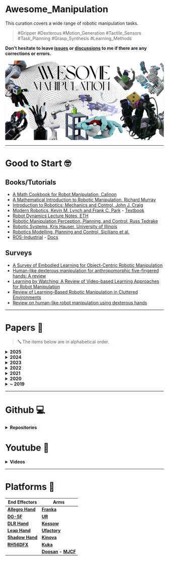 # Awesome_Manipulation

This curation covers a wide range of robotic manipulation tasks. 
> #Gripper #Dexterous #Motion_Generation #Tactile_Sensors #Task_Planning #Grasp_Synthesis #Learning_Methods

**Don't hesitate to leave [issues](https://github.com/curieuxjy/Awesome_Manipulation/issues) or [discussions](https://github.com/curieuxjy/Awesome_Manipulation/discussions) to me if there are any corrections or errors.**

![](./asset/main.png)

---

# Good to Start 🤓

## Books/Tutorials
- [A Math Cookbook for Robot Manipulation, Calinon](https://calinon.ch/paper1004.htm)
- [A Mathematical Introduction to Robotic Manipulation, Richard Murray](https://dl.acm.org/doi/10.5555/561828)
- [Introduction to Robotics: Mechanics and Control, John J. Craig](https://elibrary.pearson.de/book/99.150005/9781292164953)
- [Modern Robotics, Kevin M. Lynch and Frank C. Park](https://modernrobotics.northwestern.edu/nu-gm-book-resource) - [Textbook](https://hades.mech.northwestern.edu/images/7/7f/MR.pdf)
- [Robot Dynamics Lecture Notes, ETH](https://ethz.ch/content/dam/ethz/special-interest/mavt/robotics-n-intelligent-systems/rsl-dam/documents/RobotDynamics2017/RD_HS2017script.pdf)
- [Robotic Manipulation Perception, Planning, and Control, Russ Tedrake](https://manipulation.csail.mit.edu)
- [Robotic Systems, Kris Hauser, University of Illinois](https://motion.cs.illinois.edu/RoboticSystems)
- [Robotics Modelling, Planning and Control, Siciliano et al.](https://link.springer.com/book/10.1007/978-1-84628-642-1)
- [ROS-Industrial](https://rosindustrial.org) - [Docs](https://industrial-training-master.readthedocs.io)
  
## Surveys
- [A Survey of Embodied Learning for Object-Centric Robotic Manipulation](https://arxiv.org/abs/2408.11537)
- [Human-like dexterous manipulation for anthropomorphic five-fingered hands: A review](https://doi.org/10.1016/j.birob.2025.100212)
- [Learning by Watching: A Review of Video-based Learning Approaches for Robot Manipulation](https://arxiv.org/abs/2402.07127)
- [Review of Learning-Based Robotic Manipulation in Cluttered Environments](https://www.mdpi.com/1424-8220/22/20/7938)
- [Review on human-like robot manipulation using dexterous hands](https://ietresearch.onlinelibrary.wiley.com/doi/10.1049/ccs2.12073)

---

# Papers 📑
> 🔤 The items below are in alphabetical order.

<details>
<summary><b>2025</b></summary>

- [Beyond Behavior Cloning: Robustness through Interactive Imitation and Contrastive Learning](https://arxiv.org/abs/2502.07645)
- [Biohybrid hand actuated by multiple human muscle tissues](https://www.science.org/doi/10.1126/scirobotics.adr5512)
- [Canonical Representation and Force-Based Pretraining of 3D Tactile for Dexterous Visuo-Tactile Policy Learning](https://arxiv.org/abs/2409.17549)
- [Counterfactual Behavior Cloning: Offline Imitation Learning from Imperfect Human Demonstrations](https://arxiv.org/pdf/2505.10760)
- [Crossing the Human-Robot Embodiment Gap with Sim-to-Real RL using One Human Demonstration](https://arxiv.org/abs/2504.12609)
- [Development of a Five-Fingerd Biomimetic Soft Robotic Hand by 3D Printing the Skin and Skeleton as One Unit](https://arxiv.org/abs/2503.00789)
- [DexCtrl: Towards Sim-to-Real Dexterity with Adaptive Controller Learning](https://arxiv.org/abs/2505.00991)
- [DexFlow: A Unified Approach for Dexterous Hand Pose Retargeting and Interaction](https://arxiv.org/abs/2505.01083)
- [DexGrasp Anything: Towards Universal Robotic Dexterous Grasping with Physics Awareness](https://arxiv.org/pdf/2503.08257)
- [DexMOTS: Learning Contact-Rich Dexterous Manipulation in an Object-Centric Task Space with Differentiable Simulation](https://dexmots.github.io/dexmots.pdf) [➕](https://dexmots.github.io/)
- [Dexonomy: Synthesizing All Dexterous Grasp Types in a Grasp Taxonomy](https://arxiv.org/abs/2504.18829)
- [DexterityGen: Foundation Controller for Unprecedented Dexterity](https://arxiv.org/abs/2502.04307)
- [Dexterous Contact-Rich Manipulation via the Contact Trust Region](https://www.arxiv.org/abs/2505.02291)
- [Dexterous hand towards intelligent manufacturing: A review of technologies, trends, and potential applications](https://www.researchgate.net/publication/390403129_Dexterous_hand_towards_intelligent_manufacturing_A_review_of_technologies_trends_and_potential_applications)
- [Dexterous Manipulation through Imitation Learning: A Survey](https://arxiv.org/abs/2504.03515)
- [Dexterous Pre-grasp Manipulation for Human-like Functional Categorical Grasping: Deep Reinforcement Learning and Grasp Representations](https://doi.org/10.1109/TASE.2025.3541768)
- [Diffusion-Based Approximate MPC: Fast and Consistent Imitation of Multi-Modal Action Distributions](https://arxiv.org/pdf/2504.04603)
- [DOGlove: Dexterous Manipulation with a Low-Cost Open-Source Haptic Force Feedback Glove](https://arxiv.org/abs/2502.0773) [➕](https://do-glove.github.io/)
- [From Simple to Complex Skills: The Case of In-Hand Object Reorientation](https://arxiv.org/abs/2501.05439) [➕](https://dexhier.github.io/)
- [Generalizing Safety Beyond Collision-Avoidance via Latent-Space Reachability Analysis](https://arxiv.org/abs/2502.00935)
- [Generative Artificial Intelligence in Robotic Manipulation: A Survey](https://arxiv.org/pdf/2503.03464)
- [GLOVER++: Unleashing the Potential of Affordance Learning from Human Behaviors for Robotic Manipulation](https://arxiv.org/pdf/2505.11865)
- [Grasp2Grasp: Vision-Based Dexterous Grasp Translation via Schrödinger Bridges](https://arxiv.org/abs/2506.02489)
- [GraspGen: A Diffusion-based Framework for 6-DOF Grasping with On-Generator Training](https://arxiv.org/abs/2507.13097)
- [Grounded Vision-Language Interpreter for Integrated Task and Motion Planning](https://arxiv.org/pdf/2506.03270)
- [HOMER: Learning In-the-Wild Mobile Manipulation via Hybrid Imitation and Whole-Body Control](https://arxiv.org/pdf/2506.01185)
- [Improving Vision-Language-Action Model with Online Reinforcement Learning](https://arxiv.org/abs/2501.16664)
- [LatentHOI: On the Generalizable Hand Object Motion Generation with Latent Hand Diffusion](https://openaccess.thecvf.com/content/CVPR2025/papers/Li_LatentHOI_On_the_Generalizable_Hand_Object_Motion_Generation_with_Latent_CVPR_2025_paper.pdf)
- [Learning Gentle Grasping Using Vision, Sound, and Touch](https://arxiv.org/abs/2503.07926) [➕](https://lasr.org/research/gentle-grasping)
- [Learning to Play Piano in the Real World](https://arxiv.org/abs/2503.15481) [➕](https://lasr.org/research/learning-to-play-piano)
- [Learning to Transfer Human Hand Skills for Robot Manipulations](https://arxiv.org/abs/2501.04169) [➕](https://rureadyo.github.io/MocapRobot/)
- [Make a Donut: Hierarchical EMD-Space Planning for Zero-Shot Deformable Manipulation with Tools](https://arxiv.org/abs/2311.02787)
- [ManipTrans: Efficient Dexterous Bimanual Manipulation Transfer via Residual Learning](https://arxiv.org/abs/2503.21860)
- [MuJoCo Playground](https://www.arxiv.org/abs/2502.08844)
- [MuST: Multi-Head Skill Transformer for Long-Horizon Dexterous Manipulation with Skill Progress](https://arxiv.org/abs/2502.02753)
- [Object-centric 3D Motion Field for Robot Learning from Human Videos](https://arxiv.org/pdf/2506.04227)
- [Rethinking Latent Representations in Behavior Cloning: An Information Bottleneck Approach for Robot Manipulation](https://arxiv.org/abs/2502.02853)
- [RUKA: Rethinking the Design of Humanoid Hands with Learning](https://arxiv.org/abs/2504.13165) [➕](https://ruka-hand.github.io/)
- [S$^2$-Diffusion: Generalizing from Instance-level to Category-level Skills in Robot Manipulation](https://arxiv.org/abs/2502.09389)
- [SAM2Act: Integrating Visual Foundation Model with A Memory Architecture for Robotic Manipulation](https://arxiv.org/abs/2501.18564)
- [Scalable, Training-Free Visual Language Robotics: A Modular Multi-Model Framework for Consumer-Grade GPUs](https://arxiv.org/abs/2502.01071)
- [Self-supervised perception for tactile skin covered dexterous hands](https://arxiv.org/abs/2505.11420)
- [SKIL: Semantic Keypoint Imitation Learning for Generalizable Data-efficient Manipulation](https://arxiv.org/abs/2501.14400)
- [Touch begins where vision ends: Generalizable policies for contact-rich manipulation](https://arxiv.org/abs/2506.13762)
- [Touch in the Wild: Learning Fine-Grained Manipulation with a Portable Visuo-Tactile Gripper](https://binghao-huang.github.io/touch_in_the_wild//Touch_in_the_Wild_arxiv.pdf)
- [Training Strategies for Efficient Embodied Reasoning](https://arxiv.org/abs/2505.08243)
- [TypeTele: Releasing Dexterity in Teleoperation by Dexterous Manipulation Types](https://arxiv.org/abs/2507.01857)
- [Universal Actions for Enhanced Embodied Foundation Models](https://arxiv.org/abs/2501.10105)
- [ViTacFormer: Learning Cross-Modal Representation for Visuo-Tactile Dexterous Manipulation](https://arxiv.org/pdf/2506.15953)
- [VLA-RL: Towards Masterful and General Robotic Manipulation with Scalable Reinforcement Learning](https://arxiv.org/pdf/2505.18719)
- [VT-Refine: Learning Bimanual Assembly with Visuo-Tactile Feedback via Simulation Fine-Tuning](https://openreview.net/pdf?id=mV3W5givYb)
- [What Matters for Batch Online Reinforcement Learning in Robotics?](https://arxiv.org/pdf/2505.08078)
- [When Pre-trained Visual Representations Fall Short: Limitations in Visuo-Motor Robot Learning](https://arxiv.org/abs/2502.03270)
- [Zero-shot Sim2Real Transfer for Magnet-Based Tactile Sensor on Insertion Tasks](https://arxiv.org/pdf/2505.02915)
- [ZeroBP: Learning Position-Aware Correspondence for Zero-shot 6D Pose Estimation in Bin-Picking](https://arxiv.org/abs/2502.01004)

</details>


<details>
<summary><b>2024</b></summary>

- [3D Diffuser Actor: Policy Diffusion with 3D Scene Representations](https://arxiv.org/abs/2402.10885) [➕](https://3d-diffuser-actor.github.io/)
- [3D-ViTac: Learning Fine-Grained Manipulation with Visuo-Tactile Sensing](https://openreview.net/pdf?id=bk28WlkqZn)
- [ALPHA-α and Bi-ACT Are All You Need: Importance of Position and Force Information/Control for Imitation Learning of Unimanual and Bimanual Robotic Manipulation with Low-Cost System](https://arxiv.org/abs/2411.09942)
- [AnyRotate: Gravity-Invariant In-Hand Object Rotation with Sim-to-Real Touch](https://arxiv.org/abs/2405.07391) [➕](https://maxyang27896.github.io/anyrotate/)
- [AnySkin: Plug-and-play Skin Sensing for Robotic Touch](https://arxiv.org/abs/2409.08276)
- [ASID: Active Exploration for System Identification in Robotic Manipulation](https://openreview.net/forum?id=jNR6s6OSBT)
- [AutoMate: Specialist and Generalist Assembly Policies over Diverse Geometries](https://arxiv.org/abs/2407.08028) [➕](https://bingjietang718.github.io/automate/)
- [Avoid Everything: Model-Free Collision Avoidance with Expert-Guided Fine-Tuning](https://openreview.net/pdf/d04a076c1b1b0e51cf759c1e124928c58b22657e.pdf) [➕](https://avoid-everything.github.io/)
- [Behavior Generation with Latent Actions](https://arxiv.org/abs/2403.03181) [➕](https://sjlee.cc/vq-bet/)
- [Bimanual Dexterity for Complex Tasks](https://arxiv.org/abs/2411.13677) [➕](https://bidex-teleop.github.io/)
- [Biomimetic rigid-soft finger design for highly dexterous and adaptive robotic hands](https://www.science.org/doi/full/10.1126/sciadv.adu2018)
- [Bridging the Human to Robot Dexterity Gap through Object-Oriented Rewards](https://arxiv.org/abs/2410.23289) [➕](https://object-rewards.github.io/)
- [Bridging the Resource Gap: Deploying Advanced Imitation Learning Models onto Affordable Embedded Platforms](https://arxiv.org/abs/2411.11406)
- [CHG-DAgger: Interactive Imitation Learning with Human-Policy Cooperative Control](https://openreview.net/pdf?id=nWiHRy3ZXy)
- [ClevrSkills: Compositional Language and Visual Reasoning in Robotics](https://arxiv.org/abs/2411.09052)
- [Consistency Policy: Accelerated Visuomotor Policies via Consistency Distillation](https://arxiv.org/abs/2405.07503) [➕](https://consistency-policy.github.io/)
- [DexCap: Scalable and Portable Mocap Data Collection System for Dexterous Manipulation](https://arxiv.org/abs/2403.07788) [➕](https://dex-cap.github.io/)
- [DexDiffuser: Interaction-aware Diffusion Planning for Adaptive Dexterous Manipulation](https://arxiv.org/abs/2411.18562) [➕](https://dexdiffuser.github.io/)
- [DextrAH-G: Pixels-to-Action Dexterous Arm-Hand Grasping with Geometric Fabrics](https://arxiv.org/abs/2407.02274)
- [DeXtreme: Transfer of Agile In-hand Manipulation from Simulation to Reality](https://arxiv.org/abs/2210.13702) [➕](https://dextreme.org/)
- [Diff-Control: A Stateful Diffusion-based Policy for Imitation Learning](https://arxiv.org/abs/2404.12539) [➕](https://diff-control.github.io/)
- [DIFFTACTILE: A Physics-based Differentiable Tactile Simulator for Contact-rich Robotic Manipulation](https://arxiv.org/abs/2403.08716)
- [Effective Virtual Reality Teleoperation of an Upper-body Humanoid with Modified Task Jacobians and Relaxed Barrier Functions for Self-Collision Avoidance](https://www.arxiv.org/abs/2411.07534)
- [EgoMimic: Scaling Imitation Learning via Egocentric Video](https://arxiv.org/abs/2410.24221)
- [Embodied Manipulation with Past and Future Morphologies through an Open Parametric Hand Design](https://arxiv.org/abs/2410.18633)
- [Error-Feedback Model for Output Correction in Bilateral Control-Based Imitation Learning](https://arxiv.org/abs/2411.12255)
- [Exploring the Adversarial Vulnerabilities of Vision-Language-Action Models in Robotics](https://www.arxiv.org/abs/2411.13587)
- [Flow Matching Imitation Learning for Multi-Support Manipulation](https://arxiv.org/abs/2407.12381) [➕](https://hucebot.github.io/flow_multisupport_website/)
- [G3Flow: Generative 3D Semantic Flow for Pose-aware and Generalizable Object Manipulation](https://arxiv.org/abs/2411.18369)
- [Grasp Anything: Combining Teacher-Augmented Policy Gradient Learning with Instance Segmentation to Grasp Arbitrary Objects](https://arxiv.org/abs/2403.10187)
- [Grasp Multiple Objects with One Hand](https://arxiv.org/abs/2310.15599)
- [Grasping Diverse Objects with Simulated Humanoids](https://yzhu.io/publication/grasp2024ral/paper.pdf) [➕](https://www.zhengyiluo.com/Omnigrasp-Site/)
- [GraspXL: Generating Grasping Motions for Diverse Objects at Scale](https://arxiv.org/abs/2403.19649) [➕](https://eth-ait.github.io/graspxl/)
- [Hand-Object Interaction Pretraining from Videos](https://arxiv.org/abs/2409.08273) [➕](https://hgaurav2k.github.io/hop/)
- [ICRT: In-Context Imitation Learning via Next-Token Prediction](https://arxiv.org/abs/2408.15980)
- [Instant Policy: In-Context Imitation Learning via Graph Diffusion](https://arxiv.org/abs/2411.12633) [➕](https://www.robot-learning.uk/instant-policy)
- [Kinematic Motion Retargeting for Contact-Rich Anthropomorphic Manipulations](https://arxiv.org/abs/2402.04820)
- [Learning a Shape-Conditioned Agent for Purely Tactile In-Hand Manipulation of Various Objects](https://arxiv.org/abs/2407.18834) [➕](https://aidx-lab.org/manipulation/iros24)
- [Learning In-Hand Translation Using Tactile Skin With Shear and Normal Force Sensing](https://arxiv.org/abs/2407.07885)
- [Learning Multimodal Behaviors from Scratch with Diffusion Policy Gradient](https://arxiv.org/abs/2406.00681)
- [Learning Precise Affordances from Egocentric Videos for Robotic Manipulation](https://arxiv.org/abs/2408.10123)
- [LEGATO: Cross-Embodiment Imitation Using a Grasping Tool](https://arxiv.org/abs/2411.03682) [➕](https://ut-hcrl.github.io/LEGATO/)
- [Lift3D Foundation Policy: Lifting 2D Large-Scale Pretrained Models for Robust 3D Robotic Manipulation](https://arxiv.org/abs/2411.18623) [➕](https://lift3d-web.github.io/)
- [METRA: Scalable Unsupervised RL with Metric-Aware Abstraction](https://openreview.net/forum?id=c5pwL0Soay)
- [On the Role of the Action Space in Robot Manipulation Learning and Sim-to-Real Transfer](https://arxiv.org/abs/2312.03673)
- [PreAfford: Universal Affordance-Based Pre-Grasping for Diverse Objects and Environments](https://arxiv.org/abs/2404.03634) [➕](https://air-discover.github.io/PreAfford/)
- [RealDex: Towards Human-like Grasping for Robotic Dexterous Hand](https://arxiv.org/abs/2402.13853)
- [ResPilot: Teleoperated Finger Gaiting via Gaussian Process Residual Learning](https://arxiv.org/abs/2409.09140)
- [RISE: 3D Perception Makes Real-World Robot Imitation Simple and Effective](https://arxiv.org/abs/2404.12281) [➕](https://rise-policy.github.io/)
- [Robot Synesthesia: In-Hand Manipulation with Visuotactile Sensing](https://arxiv.org/abs/2312.01853) [➕](https://yingyuan0414.github.io/visuotactile/)
- [Robots Pre-train Robots: Manipulation-Centric Robotic Representation from Large-Scale Robot Datasets](https://arxiv.org/abs/2410.22325) [➕](https://robots-pretrain-robots.github.io/)
- [Robust Adaptive Safe Robotic Grasping with Tactile Sensing](https://arxiv.org/abs/2411.07833)
- [Sampling-Based Model Predictive Control for Dexterous Manipulation on a Biomimetic Tendon-Driven Hand](https://arxiv.org/abs/2411.06183)
- [ScissorBot: Learning Generalizable Scissor Skill for Paper Cutting via Simulation, Imitation, and Sim2Real](https://openreview.net/pdf?id=EndKKLLegn)
- [SkillTree: Explainable Skill-Based Deep Reinforcement Learning for Long-Horizon Control Tasks](https://arxiv.org/abs/2411.12173)
- [SPIRE: Synergistic Planning, Imitation, and Reinforcement Learning for Long-Horizon Manipulation](https://arxiv.org/abs/2410.18065) [➕](https://sites.google.com/view/spire-corl-2024)
- [STEER: Flexible Robotic Manipulation via Dense Language Grounding](https://arxiv.org/abs/2411.03409)
- [TacEx: GelSight Tactile Simulation in Isaac Sim - Combining Soft-Body and Visuotactile Simulators](https://arxiv.org/abs/2411.04776)
- [TacSL: A Library for Visuotactile Sensor Simulation and Learning](https://arxiv.org/abs/2408.06506)
- [THE COLOSSEUM: A Benchmark for Evaluating Generalization for Robotic Manipulation](https://arxiv.org/abs/2402.08191) [➕](https://robot-colosseum.github.io/)
- [The Foundational Pose as a Selection Mechanism for the Design of Tool-Wielding Multi-Finger Robotic Hands](https://arxiv.org/abs/2409.14158)
- [The Role of Action Abstractions in Robot Manipulation Learning and Sim-to-Real Transfer](https://openreview.net/pdf?id=oDKc2H00ok)
- [Towards Tight Convex Relaxations for Contact-Rich Manipulation](https://arxiv.org/abs/2402.10312) [➕](https://bernhardgraesdal.com/rss24-towards-tight-convex-relaxations/)
- [Twisting Lids Off with Two Hands](https://arxiv.org/abs/2403.02338)
- [Vegetable Peeling: A Case Study in Constrained Dexterous Manipulation](https://arxiv.org/abs/2407.07884) [➕](https://taochenshh.github.io/projects/veg-peeling)
- [VidMan: Exploiting Implicit Dynamics from Video Diffusion Model for Effective Robot Manipulation](https://arxiv.org/abs/2411.09153)
- [VLMPC: Vision-Language Model Predictive Control for Robotic Manipulation](https://arxiv.org/abs/2407.09829)
- [VQ-ACE: Efficient Policy Search for Dexterous Robotic Manipulation via Action Chunking Embedding](https://arxiv.org/abs/2411.03556) [➕](https://srl-ethz.github.io/page-vq-ace/)
- [WHALE: Towards Generalizable and Scalable World Models for Embodied Decision-making](https://arxiv.org/abs/2411.05619)

</details>


<details>
<summary><b>2023</b></summary>

- [A Model-Free Approach to Fingertip Slip and Disturbance Detection for Grasp Stability Inference](https://ieeexplore.ieee.org/document/10364337/)
- [AnyTeleop: A General Vision-Based Dexterous Robot Arm-Hand Teleoperation System](https://arxiv.org/abs/2307.04577) [➕](https://yzqin.github.io/anyteleop/)
- [Contact Edit: Artist Tools for Intuitive Modeling of Hand-Object Interactions](https://arxiv.org/abs/2305.02051)
- [Deep Reinforcement Learning of Dexterous Pre-grasp Manipulation for Human-like Functional Categorical Grasping](https://arxiv.org/abs/2307.16752)
- [DexDeform: Dexterous Deformable Object Manipulation with Human Demonstrations and Differentiable Physics](https://arxiv.org/abs/2304.03223) [➕](https://sites.google.com/view/dexdeform)
- [General In-Hand Object Rotation with Vision and Touch](https://arxiv.org/abs/2309.09979)
- [Getting the Ball Rolling: Learning a Dexterous Policy for a Biomimetic Tendon-Driven Hand with Rolling Contact Joints](https://arxiv.org/abs/2308.02453) [➕](http://tactilesim.csail.mit.edu/)
- [Global Planning for Contact-Rich Manipulation via Local Smoothing of Quasi-dynamic Contact Models](https://arxiv.org/pdf/2206.10787)
- [IndustReal: Transferring Contact-Rich Assembly Tasks from Simulation to Reality](https://arxiv.org/abs/2305.17110) [➕](https://sites.google.com/nvidia.com/industreal)
- [Neural feels with neural fields: Visuo-tactile perception for in-hand manipulation](https://arxiv.org/abs/2312.13469)
- [Perceiving Extrinsic Contacts from Touch Improves Learning Insertion Policies](https://arxiv.org/abs/2309.16652)
- [Rotating without Seeing: Towards In-hand Dexterity through Touch](https://arxiv.org/abs/2303.10880) [➕](https://touchdexterity.github.io/)
- [Sampling-based Exploration for Reinforcement Learning of Dexterous Manipulation](https://arxiv.org/abs/2303.03486)
- [Sequential Dexterity: Chaining Dexterous Policies for Long-Horizon Manipulation](https://arxiv.org/abs/2309.00987)
- [Tacchi: A Pluggable and Low Computational Cost Elastomer Deformation Simulator for Optical Tactile Sensors](https://arxiv.org/abs/2301.08343)
- [UniDexGrasp++: Improving Dexterous Grasping Policy Learning via Geometry-aware Curriculum and Iterative Generalist-Specialist Learning](https://arxiv.org/abs/2304.00464) [➕](https://pku-epic.github.io/UniDexGrasp++/)
- [Visual Dexterity: In-Hand Reorientation of Novel and Complex Object Shapes](https://arxiv.org/abs/2211.11744)

</details>


<details>
<summary><b>2022</b></summary>

- [Efficient Tactile Simulation with Differentiability for Robotic Manipulation](https://people.csail.mit.edu/jiex/papers/TactileSim/paper.pdf) [➕](http://tactilesim.csail.mit.edu/)
- [Factory: Fast Contact for Robotic Assembly](https://arxiv.org/abs/2205.03532) [➕](https://sites.google.com/nvidia.com/factory)
- [Human to Robot Hand Motion Mapping Methods: Review and Classification](https://ieeexplore.ieee.org/document/9896989)
- [In-Hand Object Rotation via Rapid Motor Adaptation](https://arxiv.org/abs/2210.04887)
- [Robotic Telekinesis: Learning a Robotic Hand Imitator by Watching Humans on Youtube](https://arxiv.org/abs/2202.10448)
- [Tactile Gym 2.0: Sim-to-real Deep Reinforcement Learning for Comparing Low-cost High-Resolution Robot Touch](https://arxiv.org/abs/2207.10763)

</details>

<details>
<summary><b>2021</b></summary>

- [A System for General In-Hand Object Re-Orientation](https://arxiv.org/abs/2111.03043)
- [OSCAR: Data-Driven Operational Space Control for Adaptive and Robust Robot Manipulation](https://arxiv.org/abs/2110.00704)
- [ReSkin: versatile, replaceable, lasting tactile skins](https://arxiv.org/abs/2111.00071) [➕](https://reskin.dev/)
- [STORM: An Integrated Framework for Fast Joint-Space Model-Predictive Control for Reactive Manipulation](https://arxiv.org/abs/2104.13542)
- [Tactile-RL for Insertion: Generalization to Objects of Unknown Geometry](https://arxiv.org/abs/2104.01167) [➕](https://sites.google.com/view/tactileinsertion)
- [Towards Complex and Continuous Manipulation: A Gesture Based Anthropomorphic Robotic Hand Design](https://arxiv.org/pdf/2012.10981)

</details>

<details>
<summary><b>2020</b></summary>

- [A Long Horizon Planning Framework for Manipulating Rigid Pointcloud Objects](https://arxiv.org/abs/2011.08177) [➕](https://anthonysimeonov.github.io/rpo-planning-framework/)
- [Cable Manipulation with a Tactile-Reactive Gripper](https://arxiv.org/abs/1910.02860) [➕](http://gelsight.csail.mit.edu/cable/)
- [DIGIT: A Novel Design for a Low-Cost Compact High-Resolution Tactile Sensor with Application to In-Hand Manipulation](https://arxiv.org/abs/2005.14679)
- [Precise and realistic grasping and manipulation in Virtual Reality without force feedback](https://ieeexplore.ieee.org/document/9089499)
- [TACTO: A Fast, Flexible and Open-source Simulator for High-Resolution Vision-based Tactile Sensors](https://arxiv.org/abs/2012.08456)
</details>

<details>
<summary><b>~ 2019</b></summary>

- [A grasp strategy with the geometric centroid of a groped object shape derived from contact spots](https://ieeexplore.ieee.org/document/6225379)
- [A modular, distributed, soft, 3-axis sensor system for robot hands](https://www.researchgate.net/publication/312316362_A_modular_distributed_soft_3-axis_sensor_system_for_robot_hands)
- [Covering a Robot Fingertip with uSkin: a Soft Electronic Skin with Distributed 3-axis Force Sensitive Elements for Robot Hands](https://qmro.qmul.ac.uk/xmlui/bitstream/handle/123456789/28528/Jamone%20Covering%20a%20Robot%202017%20Accepted.pdf;jsessionid=7C1C26BC085D1D790F5EF4D2F9099FB7?sequence=1)
- [DexPilot: Vision Based Teleoperation of Dexterous Robotic Hand-Arm System](https://arxiv.org/abs/1910.03135)
- [Integration of recognition and planning for robot hand grasping](https://ieeexplore.ieee.org/document/6677505)
- [Learning Complex Dexterous Manipulation with Deep Reinforcement Learning and Demonstrations](https://arxiv.org/abs/1709.10087)
- [Relaxed-Rigidity Constraints: In-Grasp Manipulation using Purely Kinematic Trajectory Optimization}](https://robot-learning.cs.utah.edu/project/in_hand_manipulation)
- [Task-Oriented Hand Motion Retargeting for Dexterous Manipulation Imitation](https://arxiv.org/abs/1810.01845)
</details>

---

# Github 💻

<details>
<summary><b>Repositories</b></summary>

<b>GENERAL - UNSORTED</b>
- [![](https://img.shields.io/badge/dexsuite-dex--retargeting-black?style=flat-square&logo=github)](https://github.com/dexsuite/dex-retargeting) <img src="https://img.shields.io/github/stars/dexsuite/dex-retargeting?style=flat-square&color=yellow">
- [![](https://img.shields.io/badge/dexsuite-dex--urdf-black?style=flat-square&logo=github)](https://github.com/dexsuite/dex-urdf) <img src="https://img.shields.io/github/stars/dexsuite/dex-urdf?style=flat-square&color=yellow">
- [![](https://img.shields.io/badge/facebookresearch-neuralfeels-black?style=flat-square&logo=github)](https://github.com/facebookresearch/neuralfeels) <img src="https://img.shields.io/github/stars/facebookresearch/neuralfeels?style=flat-square&color=yellow">
- [![](https://img.shields.io/badge/google--deepmind-mujoco_playground-black?style=flat-square&logo=github)](https://github.com/google-deepmind/mujoco_playground/) <img src="https://img.shields.io/github/stars/google-deepmind/mujoco_playground?style=flat-square&color=yellow">
- [![](https://img.shields.io/badge/HaozhiQi-hora-black?style=flat-square&logo=github)](https://github.com/HaozhiQi/hora) <img src="https://img.shields.io/github/stars/HaozhiQi/hora?style=flat-square&color=yellow">
- [![](https://img.shields.io/badge/j96w-DexCap-black?style=flat-square&logo=github)](https://github.com/j96w/DexCap) <img src="https://img.shields.io/github/stars/j96w/DexCap?style=flat-square&color=yellow">
- [![](https://img.shields.io/badge/NVLabs-industreallib-black?style=flat-square&logo=github)](https://github.com/NVLabs/industreallib) <img src="https://img.shields.io/github/stars/NVLabs/industreallib?style=flat-square&color=yellow">
- [![](https://img.shields.io/badge/NVlabs-sim--web--visualizer-black?style=flat-square&logo=github)](https://github.com/NVlabs/sim-web-visualizer) <img src="https://img.shields.io/github/stars/NVlabs/sim-web-visualizer?style=flat-square&color=yellow">
- [![](https://img.shields.io/badge/PKU--MARL-DexterousHands-black?style=flat-square&logo=github)](https://github.com/PKU-MARL/DexterousHands) <img src="https://img.shields.io/github/stars/PKU-MARL/DexterousHands?style=flat-square&color=yellow">
- [![](https://img.shields.io/badge/sam2act-SAM2Act-black?style=flat-square&logo=github)](https://github.com/sam2act/SAM2Act) <img src="https://img.shields.io/github/stars/sam2act/SAM2Act?style=flat-square&color=yellow">
- [![](https://img.shields.io/badge/Skylark0924-Rofunc-black?style=flat-square&logo=github)](https://github.com/Skylark0924/Rofunc) <img src="https://img.shields.io/github/stars/Skylark0924/Rofunc?style=flat-square&color=yellow">

<b>TUTORIALS - SURVEYS</b>

- [![](https://img.shields.io/badge/BaiShuanghao-Awesome--Robotics--Manipulation-black?style=flat-square&logo=github)](https://github.com/BaiShuanghao/Awesome-Robotics-Manipulation) <img src="https://img.shields.io/github/stars/BaiShuanghao/Awesome-Robotics-Manipulation?style=flat-square&color=yellow">
- [![](https://img.shields.io/badge/GeorgeDu-vision--based--robotic--grasping-black?style=flat-square&logo=github)](https://github.com/GeorgeDu/vision-based-robotic-grasping) <img src="https://img.shields.io/github/stars/GeorgeDu/vision-based-robotic-grasping?style=flat-square&color=yellow">
- [![](https://img.shields.io/badge/kingchou007-Awesome--Dexterous--Manipulation-black?style=flat-square&logo=github)](https://github.com/kingchou007/Awesome-Dexterous-Manipulation) <img src="https://img.shields.io/github/stars/kingchou007/Awesome-Dexterous-Manipulation?style=flat-square&color=yellow">
- [![](https://img.shields.io/badge/krishauser-RoboticSystemsBook-black?style=flat-square&logo=github)](https://github.com/krishauser/RoboticSystemsBook) <img src="https://img.shields.io/github/stars/krishauser/RoboticSystemsBook?style=flat-square&color=yellow">
- [![](https://img.shields.io/badge/linchangyi1-Awesome--Touch-black?style=flat-square&logo=github)](https://github.com/linchangyi1/Awesome-Touch) <img src="https://img.shields.io/github/stars/linchangyi1/Awesome-Touch?style=flat-square&color=yellow">
- [![](https://img.shields.io/badge/NxRLab-ModernRobotics-black?style=flat-square&logo=github)](https://github.com/NxRLab/ModernRobotics) <img src="https://img.shields.io/github/stars/NxRLab/ModernRobotics?style=flat-square&color=yellow">
- [![](https://img.shields.io/badge/petercorke-robotics--toolbox--python-black?style=flat-square&logo=github)](https://github.com/petercorke/robotics-toolbox-python) <img src="https://img.shields.io/github/stars/petercorke/robotics-toolbox-python?style=flat-square&color=yellow">
- [![](https://img.shields.io/badge/RayYoh-OCRM_survey-black?style=flat-square&logo=github)](https://github.com/RayYoh/OCRM_survey) <img src="https://img.shields.io/github/stars/RayYoh/OCRM_survey?style=flat-square&color=yellow">
- [![](https://img.shields.io/badge/rhett--chen-Robotic--grasping--papers-black?style=flat-square&logo=github)](https://github.com/rhett-chen/Robotic-grasping-papers) <img src="https://img.shields.io/github/stars/rhett-chen/Robotic-grasping-papers?style=flat-square&color=yellow">
- [![](https://img.shields.io/badge/SeanChenxy-Hand3DResearch-black?style=flat-square&logo=github)](https://github.com/SeanChenxy/Hand3DResearch) <img src="https://img.shields.io/github/stars/SeanChenxy/Hand3DResearch?style=flat-square&color=yellow">
- [![](https://img.shields.io/badge/Skylark0924-awesome--bimanual--manipulation-black?style=flat-square&logo=github)](https://github.com/Skylark0924/awesome-bimanual-manipulation) <img src="https://img.shields.io/github/stars/Skylark0924/awesome-bimanual-manipulation?style=flat-square&color=yellow">
- [![](https://img.shields.io/badge/TX--Leo-Awesome--Robotic--Grasping-black?style=flat-square&logo=github)](https://github.com/TX-Leo/Awesome-Robotic-Grasping) <img src="https://img.shields.io/github/stars/TX-Leo/Awesome-Robotic-Grasping?style=flat-square&color=yellow">
- [![](https://img.shields.io/badge/xinghaochen-awesome--hand--pose--estimation-black?style=flat-square&logo=github)](https://github.com/xinghaochen/awesome-hand-pose-estimation) <img src="https://img.shields.io/github/stars/xinghaochen/awesome-hand-pose-estimation?style=flat-square&color=yellow">
- [![](https://img.shields.io/badge/YanjieZe-Paper--List-black?style=flat-square&logo=github)](https://github.com/YanjieZe/Paper-List) <img src="https://img.shields.io/github/stars/YanjieZe/Paper-List?style=flat-square&color=yellow">

<b>BENCHMARKS</b>
- [![](https://img.shields.io/badge/BEHAVIOR--1K-lightblue?style=flat-square)](https://behavior.stanford.edu/behavior-1k) [![](https://img.shields.io/badge/StanfordVL-BEHAVIOR--1K-black?style=flat-square&logo=github)](https://github.com/StanfordVL/BEHAVIOR-1K) <img src="https://img.shields.io/github/stars/StanfordVL/BEHAVIOR-1K?style=flat-square&color=yellow">
- [![](https://img.shields.io/badge/BiGym-lightblue?style=flat-square)](https://chernyadev.github.io/bigym) [![](https://img.shields.io/badge/chernyadev-bigym-black?style=flat-square&logo=github)](https://github.com/chernyadev/bigym) <img src="https://img.shields.io/github/stars/chernyadev/bigym?style=flat-square&color=yellow">
- [![](https://img.shields.io/badge/Calvin-lightblue?style=flat-square)](http://calvin.cs.uni-freiburg.de) [![](https://img.shields.io/badge/mees-calvin-black?style=flat-square&logo=github)](https://github.com/mees/calvin) <img src="https://img.shields.io/github/stars/mees/calvin?style=flat-square&color=yellow">
- [![](https://img.shields.io/badge/COLOSSEUM-lightblue?style=flat-square)](https://robot-colosseum.github.io) [![](https://img.shields.io/badge/robot--colosseum-robot--colosseum-black?style=flat-square&logo=github)](https://github.com/robot-colosseum/robot-colosseum) <img src="https://img.shields.io/github/stars/robot-colosseum/robot-colosseum?style=flat-square&color=yellow">
- [![](https://img.shields.io/badge/DexArt-lightblue?style=flat-square)](https://www.chenbao.tech/dexart) [![](https://img.shields.io/badge/Kami--code-dexart--release-black?style=flat-square&logo=github)](https://github.com/Kami-code/dexart-release) <img src="https://img.shields.io/github/stars/Kami-code/dexart-release?style=flat-square&color=yellow">
- [![](https://img.shields.io/badge/DexYCB-lightblue?style=flat-square)](https://dex-ycb.github.io) [![](https://img.shields.io/badge/NVlabs-dex--ycb--toolkit-black?style=flat-square&logo=github)](https://github.com/NVlabs/dex-ycb-toolkit) <img src="https://img.shields.io/github/stars/NVlabs/dex-ycb-toolkit?style=flat-square&color=yellow">
- [![](https://img.shields.io/badge/fishbotics-robometrics-black?style=flat-square&logo=github)](https://github.com/fishbotics/robometrics) <img src="https://img.shields.io/github/stars/fishbotics/robometrics?style=flat-square&color=yellow">
- [![](https://img.shields.io/badge/google--research-ravens-black?style=flat-square&logo=github)](https://github.com/google-research/ravens) <img src="https://img.shields.io/github/stars/google-research/ravens?style=flat-square&color=yellow">
- [![](https://img.shields.io/badge/IKEA--Furniture--Assembly--Environment-lightblue?style=flat-square)](https://clvrai.github.io/furniture) [![](https://img.shields.io/badge/clvrai-furniture-black?style=flat-square&logo=github)](https://github.com/clvrai/furniture) <img src="https://img.shields.io/github/stars/clvrai/furniture?style=flat-square&color=yellow">
- [![](https://img.shields.io/badge/LIBERO-lightblue?style=flat-square)](https://libero-project.github.io) [![](https://img.shields.io/badge/Lifelong--Robot--Learning-LIBERO-black?style=flat-square&logo=github)](https://github.com/Lifelong-Robot-Learning/LIBERO) <img src="https://img.shields.io/github/stars/Lifelong-Robot-Learning/LIBERO?style=flat-square&color=yellow">
- [![](https://img.shields.io/badge/MIKASA-lightblue?style=flat-square)](https://sites.google.com/view/memorybenchrobots) [![](https://img.shields.io/badge/CognitiveAISystems-MIKASA--Robo-black?style=flat-square&logo=github)](https://github.com/CognitiveAISystems/MIKASA-Robo) <img src="https://img.shields.io/github/stars/CognitiveAISystems/MIKASA-Robo?style=flat-square&color=yellow"> [![](https://img.shields.io/badge/CognitiveAISystems-MIKASA--Base-black?style=flat-square&logo=github)](https://github.com/CognitiveAISystems/MIKASA-Base) <img src="https://img.shields.io/github/stars/CognitiveAISystems/MIKASA-Base?style=flat-square&color=yellow"> [![](https://img.shields.io/badge/mikasa--robo-black?style=flat-square&logo=huggingface)](https://huggingface.co/datasets/avanturist/mikasa-robo)
- [![](https://img.shields.io/badge/Multi--Robot--Multi--Goal--Path--Planning-lightblue?style=flat-square)](https://vhartmann.com/mrmg-planning) [![](https://img.shields.io/badge/vhartman-multirobot--pathplanning--benchmark-black?style=flat-square&logo=github)](https://github.com/vhartman/multirobot-pathplanning-benchmark) <img src="https://img.shields.io/github/stars/vhartman/multirobot-pathplanning-benchmark?style=flat-square&color=yellow">
- [![](https://img.shields.io/badge/RoboTwin-lightblue?style=flat-square)](https://robotwin-platform.github.io) [![](https://img.shields.io/badge/robotwin--Platform-RoboTwin-black?style=flat-square&logo=github)](https://github.com/robotwin-Platform/RoboTwin) <img src="https://img.shields.io/github/stars/robotwin-Platform/RoboTwin?style=flat-square&color=yellow">

<b>LEARNING</b>

<b>- Learning: Bimanual/Dual-arm-hand</b>
- [![](https://img.shields.io/badge/DexMachina-lightblue?style=flat-square)](https://project-dexmachina.github.io) [![](https://img.shields.io/badge/MandiZhao-dexmachina-black?style=flat-square&logo=github)](https://github.com/MandiZhao/dexmachina) <img src="https://img.shields.io/github/stars/MandiZhao/dexmachina?style=flat-square&color=yellow">
- [![](https://img.shields.io/badge/ManipTrans-lightblue?style=flat-square)](https://maniptrans.github.io) [![](https://img.shields.io/badge/ManipTrans-ManipTrans-black?style=flat-square&logo=github)](https://github.com/ManipTrans/ManipTrans) <img src="https://img.shields.io/github/stars/ManipTrans/ManipTrans?style=flat-square&color=yellow"> [![](https://img.shields.io/badge/LiKailin-DexManipNet-black?style=flat-square&logo=huggingface)](https://huggingface.co/datasets/LiKailin/DexManipNet)

<b>LEARNING - MODELS</b>

<b>- Models: LLM-LAM-VLAM Surveys</b>
- [![](https://img.shields.io/badge/AoqunJin-Awesome--VLA--Post--Training-black?style=flat-square&logo=github)](https://github.com/AoqunJin/Awesome-VLA-Post-Training) <img src="https://img.shields.io/github/stars/AoqunJin/Awesome-VLA-Post-Training?style=flat-square&color=yellow">
- [![](https://img.shields.io/badge/cheryyunl-awesome--generalist--agents-black?style=flat-square&logo=github)](https://github.com/cheryyunl/awesome-generalist-agents) <img src="https://img.shields.io/github/stars/cheryyunl/awesome-generalist-agents?style=flat-square&color=yellow">
- [![](https://img.shields.io/badge/GAI4Manipulation-AwesomeGAIManipulation-black?style=flat-square&logo=github)](https://github.com/GAI4Manipulation/AwesomeGAIManipulation) <img src="https://img.shields.io/github/stars/GAI4Manipulation/AwesomeGAIManipulation?style=flat-square&color=yellow">
- [![](https://img.shields.io/badge/GT--RIPL-Awesome--LLM--Robotics-black?style=flat-square&logo=github)](https://github.com/GT-RIPL/Awesome-LLM-Robotics) <img src="https://img.shields.io/github/stars/GT-RIPL/Awesome-LLM-Robotics?style=flat-square&color=yellow">
- [![](https://img.shields.io/badge/Jiaaqiliu-Awesome--VLA--Robotics-black?style=flat-square&logo=github)](https://github.com/Jiaaqiliu/Awesome-VLA-Robotics) <img src="https://img.shields.io/github/stars/Jiaaqiliu/Awesome-VLA-Robotics?style=flat-square&color=yellow">
- [![](https://img.shields.io/badge/jonyzhang2023-awesome--embodied--vla--va--vln-black?style=flat-square&logo=github)](https://github.com/jonyzhang2023/awesome-embodied-vla-va-vln) <img src="https://img.shields.io/github/stars/jonyzhang2023/awesome-embodied-vla-va-vln?style=flat-square&color=yellow">
- [![](https://img.shields.io/badge/NJU3DV--LoongGroup-Embodied--World--Models--Survey-black?style=flat-square&logo=github)](https://github.com/NJU3DV-LoongGroup/Embodied-World-Models-Survey) <img src="https://img.shields.io/github/stars/NJU3DV-LoongGroup/Embodied-World-Models-Survey?style=flat-square&color=yellow">
- [![](https://img.shields.io/badge/robotics--survey-Awesome--Robotics--Foundation--Models-black?style=flat-square&logo=github)](https://github.com/robotics-survey/Awesome-Robotics-Foundation-Models) <img src="https://img.shields.io/github/stars/robotics-survey/Awesome-Robotics-Foundation-Models?style=flat-square&color=yellow">
- [![](https://img.shields.io/badge/XiaoWei--i-Awesome--VLA--RL-black?style=flat-square&logo=github)](https://github.com/XiaoWei-i/Awesome-VLA-RL) <img src="https://img.shields.io/github/stars/XiaoWei-i/Awesome-VLA-RL?style=flat-square&color=yellow">
- [![](https://img.shields.io/badge/yuanmingqi-awesome--bfm--papers-black?style=flat-square&logo=github)](https://github.com/yuanmingqi/awesome-bfm-papers) <img src="https://img.shields.io/github/stars/yuanmingqi/awesome-bfm-papers?style=flat-square&color=yellow">

<b>LEARNING - DATASETS</b>

<b>- Datasets: Manipulation</b>
- [![](https://img.shields.io/badge/FastUMI-lightblue?style=flat-square)](https://fastumi.com) [![](https://img.shields.io/badge/IPEC--COMMUNITY-FastUMI--Data-black?style=flat-square&logo=huggingface)](https://huggingface.co/datasets/IPEC-COMMUNITY/FastUMI-Data)
- [![](https://img.shields.io/badge/huggingface-LeRobot-black?style=flat-square&logo=huggingface)](https://huggingface.co/lerobot) [![](https://img.shields.io/badge/huggingface-lerobot-black?style=flat-square&logo=github)](https://github.com/huggingface/lerobot) <img src="https://img.shields.io/github/stars/huggingface/lerobot?style=flat-square&color=yellow">
- [![](https://img.shields.io/badge/Open--X--Embodiment-lightblue?style=flat-square)](https://robotics-transformer-x.github.io) [![](https://img.shields.io/badge/google--deepmind-open_x_embodiment-black?style=flat-square&logo=github)](https://github.com/google-deepmind/open_x_embodiment) <img src="https://img.shields.io/github/stars/google-deepmind/open_x_embodiment?style=flat-square&color=yellow">
- [![](https://img.shields.io/badge/RH20T-lightblue?style=flat-square)](https://rh20t.github.io) [![](https://img.shields.io/badge/rh20t-rh20t_api-black?style=flat-square&logo=github)](https://github.com/rh20t/rh20t_api) <img src="https://img.shields.io/github/stars/rh20t/rh20t_api?style=flat-square&color=yellow">
- [![](https://img.shields.io/badge/UMI-lightblue?style=flat-square)](https://umi-data.github.io) [![](https://img.shields.io/badge/real--stanford-universal_manipulation_interface-black?style=flat-square&logo=github)](https://github.com/real-stanford/universal_manipulation_interface) <img src="https://img.shields.io/github/stars/real-stanford/universal_manipulation_interface?style=flat-square&color=yellow">

<b>- Datasets: Assembly</b>
- [![](https://img.shields.io/badge/REASSEMBLE-lightblue?style=flat-square)](https://tuwien-asl.github.io/REASSEMBLE_page) [![](https://img.shields.io/badge/TUWIEN--ASL-REASSEMBLE-black?style=flat-square&logo=github)](https://github.com/TUWIEN-ASL/REASSEMBLE) <img src="https://img.shields.io/github/stars/TUWIEN-ASL/REASSEMBLE?style=flat-square&color=yellow">

<b>- Datasets: Bimanual/Dual-arm-hand</b>
- [![](https://img.shields.io/badge/ActionNet-lightblue?style=flat-square)](https://action-net.org) [![](https://img.shields.io/badge/FourierIntelligence-ActionNet-black?style=flat-square&logo=huggingface)](https://huggingface.co/datasets/FourierIntelligence/ActionNet)
- [![](https://img.shields.io/badge/AgiBot--World-lightblue?style=flat-square)](https://agibot-world.com) [![](https://img.shields.io/badge/agibot--world-black?style=flat-square&logo=huggingface)](https://huggingface.co/agibot-world) [![](https://img.shields.io/badge/OpenDriveLab-Agibot--World-black?style=flat-square&logo=github)](https://github.com/OpenDriveLab/Agibot-World) <img src="https://img.shields.io/github/stars/OpenDriveLab/Agibot-World?style=flat-square&color=yellow">
- [![](https://img.shields.io/badge/Bimanual--Actions-lightblue?style=flat-square)](https://bimanual-actions.humanoids.kit.edu) [![](https://img.shields.io/badge/KIT--H2T-Bimanual--Actions-black?style=flat-square&logo=gitlab)](https://git.h2t.iar.kit.edu/sw/bimanual-actions)
- [![](https://img.shields.io/badge/BRMData-lightblue?style=flat-square)](https://embodiedrobot.github.io) [![](https://img.shields.io/badge/Louis--ZhangLe-BRMData-black?style=flat-square&logo=github)](https://github.com/Louis-ZhangLe/BRMData)
- [![](https://img.shields.io/badge/COIN-lightblue?style=flat-square)](https://coin-dataset.github.io) [![](https://img.shields.io/badge/coin--dataset-code-black?style=flat-square&logo=github)](https://github.com/coin-dataset/code) <img src="https://img.shields.io/github/stars/coin-dataset/code?style=flat-square&color=yellow">
- [![](https://img.shields.io/badge/DexMimicGen-lightblue?style=flat-square)](https://dexmimicgen.github.io) [![](https://img.shields.io/badge/NVlabs-dexmimicgen-black?style=flat-square&logo=github)](https://github.com/NVlabs/dexmimicgen) <img src="https://img.shields.io/github/stars/google-deepmind/open_x_embodiment?style=flat-square&color=yellow">
- [![](https://img.shields.io/badge/DROID-lightblue?style=flat-square)](https://droid-dataset.github.io) [![](https://img.shields.io/badge/KarlP-droid-black?style=flat-square&logo=huggingface)](https://huggingface.co/KarlP/droid)
- [![](https://img.shields.io/badge/EPIC--KITCHENS-lightblue?style=flat-square)](https://epic-kitchens.github.io) [![](https://img.shields.io/badge/epic--kitchens-epic--kitchens--100--annotations-black?style=flat-square&logo=github)](https://github.com/epic-kitchens/epic-kitchens-100-annotations) <img src="https://img.shields.io/github/stars/epic-kitchens/epic-kitchens-100-annotations?style=flat-square&color=yellow">
- [![](https://img.shields.io/badge/Humanoid--Human--Policy-lightblue?style=flat-square)](https://human-as-robot.github.io) [![](https://img.shields.io/badge/RogerQi-human--policy-black?style=flat-square&logo=github)](https://github.com/RogerQi/human-policy) <img src="https://img.shields.io/github/stars/RogerQi/human-policy?style=flat-square&color=yellow"> [![](https://img.shields.io/badge/RogerQi-PH2D-black?style=flat-square&logo=huggingface)](https://huggingface.co/datasets/RogerQi/PH2D)
- [![](https://img.shields.io/badge/nvidia-PhysicalAI--Robotics--GR00T--X--Embodiment--Sim-black?style=flat-square&logo=huggingface)](https://huggingface.co/datasets/nvidia/PhysicalAI-Robotics-GR00T-X-Embodiment-Sim) [![](https://img.shields.io/badge/NVIDIA-Isaac--GR00T-black?style=flat-square&logo=github)](https://github.com/NVIDIA/Isaac-GR00T) <img src="https://img.shields.io/github/stars/NVIDIA/Isaac-GR00T?style=flat-square&color=yellow">
- [![](https://img.shields.io/badge/unitreerobotics-black?style=flat-square&logo=huggingface)](https://huggingface.co/unitreerobotics)

<b>- Datasets: Grasp Synthesis</b>
- [![](https://img.shields.io/badge/ACRONYM-lightblue?style=flat-square)](https://sites.google.com/view/graspdataset) [![](https://img.shields.io/badge/NVlabs-acronym-black?style=flat-square&logo=github)](https://github.com/NVlabs/acronym) <img src="https://img.shields.io/github/stars/NVlabs/acronym?style=flat-square&color=yellow">
- [![](https://img.shields.io/badge/ContactDB-lightblue?style=flat-square)](https://contactdb.cc.gatech.edu) [![](https://img.shields.io/badge/samarth--robo-contactdb_predictione-black?style=flat-square&logo=github)](https://github.com/samarth-robo/contactdb_prediction) <img src="https://img.shields.io/github/stars/samarth-robo/contactdb_prediction?style=flat-square&color=yellow">
- [![](https://img.shields.io/badge/ContactPose-lightblue?style=flat-square)](https://contactpose.cc.gatech.edu) [![](https://img.shields.io/badge/facebookresearch-ContactPose-black?style=flat-square&logo=github)](https://github.com/facebookresearch/ContactPose) <img src="https://img.shields.io/github/stars/facebookresearch/ContactPose?style=flat-square&color=yellow">
- [![](https://img.shields.io/badge/GraspXL-lightblue?style=flat-square)](https://eth-ait.github.io/graspxl) [![](https://img.shields.io/badge/zdchan-graspxl-black?style=flat-square&logo=github)](https://github.com/zdchan/graspxl) <img src="https://img.shields.io/github/stars/zdchan/graspxl?style=flat-square&color=yellow">

<b>- Datasets: Dual-grasp Synthesis</b>
- [![](https://img.shields.io/badge/DexGraspNet-lightblue?style=flat-square)](https://pku-epic.github.io/DexGraspNet) [![](https://img.shields.io/badge/PKU--EPIC-DexGraspNet-black?style=flat-square&logo=github)](https://github.com/PKU-EPIC/DexGraspNet) <img src="https://img.shields.io/github/stars/PKU-EPIC/DexGraspNet?style=flat-square&color=yellow">
- [![](https://img.shields.io/badge/DexGraspNet2.0-lightblue?style=flat-square)](https://pku-epic.github.io/DexGraspNet2.0) [![](https://img.shields.io/badge/PKU--EPIC-DexGraspNet2-black?style=flat-square&logo=github)](https://github.com/PKU-EPIC/DexGraspNet2) <img src="https://img.shields.io/github/stars/PKU-EPIC/DexGraspNet2?style=flat-square&color=yellow">
- [![](https://img.shields.io/badge/GraspNet-lightblue?style=flat-square)](https://graspnet.net/datasets.html) [![](https://img.shields.io/badge/graspnetAPI-black?style=flat-square&logo=github)](https://github.com/graspnet/graspnetAPI) <img src="https://img.shields.io/github/stars/graspnet/graspnetAPI?style=flat-square&color=yellow">
- [![](https://img.shields.io/badge/Tsunami--kun-BimanGrasp--Dataset-black?style=flat-square&logo=github)](https://github.com/Tsunami-kun/BimanGrasp-Dataset) <img src="https://img.shields.io/github/stars/Tsunami-kun/BimanGrasp-Dataset?style=flat-square&color=yellow">

<b>- Datasets: Human grasp Synthesis (for Imitation learning/Functional retargeting)</b>
- [![](https://img.shields.io/badge/ARCTIC-lightblue?style=flat-square)](https://arctic.is.tue.mpg.de) [![](https://img.shields.io/badge/zc--alexfan-arctic-black?style=flat-square&logo=github)](https://github.com/zc-alexfan/arctic) <img src="https://img.shields.io/github/stars/zc-alexfan/arctic?style=flat-square&color=yellow">
- [![](https://img.shields.io/badge/ArtiGrasp-lightblue?style=flat-square)](https://eth-ait.github.io/artigrasp) [![](https://img.shields.io/badge/zdchan-artigrasp-black?style=flat-square&logo=github)](https://github.com/zdchan/artigrasp) <img src="https://img.shields.io/github/stars/zdchan/artigrasp?style=flat-square&color=yellow">
- [![](https://img.shields.io/badge/DexYCB-lightblue?style=flat-square)](https://dex-ycb.github.io) [![](https://img.shields.io/badge/NVlabs-dex--ycb--toolkit-black?style=flat-square&logo=github)](https://github.com/NVlabs/dex-ycb-toolkit) <img src="https://img.shields.io/github/stars/NVlabs/dex-ycb-toolkit?style=flat-square&color=yellow">
- [![](https://img.shields.io/badge/Grasp'D-lightblue?style=flat-square)](https://eric-heiden.com/publication/2022-graspd-eccv) [![](https://img.shields.io/badge/dylanturpin-graspd-black?style=flat-square&logo=github)](https://github.com/dylanturpin/graspd) <img src="https://img.shields.io/github/stars/dylanturpin/graspd?style=flat-square&color=yellow">
- [![](https://img.shields.io/badge/OakInk-lightblue?style=flat-square)](https://oakink.net) [![](https://img.shields.io/badge/oakink-OakInk2-black?style=flat-square&logo=github)](https://github.com/oakink/OakInk2) <img src="https://img.shields.io/github/stars/oakink/OakInk2?style=flat-square&color=yellow">

<b>GRIPPER GRASP GENERATION</b>
- [![](https://img.shields.io/badge/boschresearch-mj--grasp--sim-black?style=flat-square&logo=github)](https://github.com/boschresearch/mj-grasp-sim) <img src="https://img.shields.io/github/stars/boschresearch/mj-grasp-sim?style=flat-square&color=yellow">
- [![](https://img.shields.io/badge/DA2-lightblue?style=flat-square)](https://sites.google.com/view/da2dataset) [![](https://img.shields.io/badge/ymxlzgy-DA2-black?style=flat-square&logo=github)](https://github.com/ymxlzgy/DA2) <img src="https://img.shields.io/github/stars/ymxlzgy/DA2?style=flat-square&color=yellow">
- [![](https://img.shields.io/badge/graspnet-anygrasp_sdk-black?style=flat-square&logo=github)](https://github.com/graspnet/anygrasp_sdk) <img src="https://img.shields.io/github/stars/graspnet/anygrasp_sdk?style=flat-square&color=yellow">
- [![](https://img.shields.io/badge/IRVLUTD-neuralgrasps--dataset--generation-black?style=flat-square&logo=github)](https://github.com/IRVLUTD/neuralgrasps-dataset-generation/tree/multigrippergrasp) <img src="https://img.shields.io/github/stars/IRVLUTD/neuralgrasps-dataset-generation?style=flat-square&color=yellow">
- [![](https://img.shields.io/badge/junchengli1-Sim--Grasp-black?style=flat-square&logo=github)](https://github.com/junchengli1/Sim-Grasp) <img src="https://img.shields.io/github/stars/junchengli1/Sim-Grasp?style=flat-square&color=yellow">
- [![](https://img.shields.io/badge/maximeadjigble-grasplocomo-black?style=flat-square&logo=github)](https://github.com/maximeadjigble/grasplocomo) <img src="https://img.shields.io/github/stars/maximeadjigble/grasplocomo?style=flat-square&color=yellow">
- [![](https://img.shields.io/badge/nvidia-PhysicalAI--Robotics--GraspGen-black?style=flat-square&logo=huggingface)](https://huggingface.co/datasets/nvidia/PhysicalAI-Robotics-GraspGen) ![Downloads](https://img.shields.io/badge/dynamic/json?url=https://huggingface.co/api/datasets/nvidia/PhysicalAI-Robotics-GraspGen&query=$.downloads&label=Downloads&style=flat-square&color=orange)

<b>PLANNING - FK - IK</b>
- [![](https://img.shields.io/badge/ALRhub-MP_PyTorch-black?style=flat-square&logo=github)](https://github.com/ALRhub/MP_PyTorch) <img src="https://img.shields.io/github/stars/ALRhub/MP_PyTorch?style=flat-square&color=yellow">
- [![](https://img.shields.io/badge/based--robotics-mjinx-black?style=flat-square&logo=github)](https://github.com/based-robotics/mjinx) <img src="https://img.shields.io/github/stars/based-robotics/mjinx?style=flat-square&color=yellow">
- [![](https://img.shields.io/badge/bdaiinstitute-jacta--manipulation-black?style=flat-square&logo=github)](https://github.com/bdaiinstitute/jacta-manipulation) <img src="https://img.shields.io/github/stars/bdaiinstitute/jacta-manipulation?style=flat-square&color=yellow">
- [![](https://img.shields.io/badge/chungmin99-pyroki-black?style=flat-square&logo=github)](https://github.com/chungmin99/pyroki) <img src="https://img.shields.io/github/stars/chungmin99/pyroki?style=flat-square&color=yellow">
- [![](https://img.shields.io/badge/dfki--ric-movement_primitives-black?style=flat-square&logo=github)](https://github.com/dfki-ric/movement_primitives) <img src="https://img.shields.io/github/stars/dfki-ric/movement_primitives?style=flat-square&color=yellow">
- [![](https://img.shields.io/badge/jhavl-dkt-black?style=flat-square&logo=github)](https://github.com/jhavl/dkt) <img src="https://img.shields.io/github/stars/jhavl/dkt?style=flat-square&color=yellow">
- [![](https://img.shields.io/badge/kevinzakka-mink-black?style=flat-square&logo=github)](https://github.com/kevinzakka/mink) <img src="https://img.shields.io/github/stars/kevinzakka/mink?style=flat-square&color=yellow">
- [![](https://img.shields.io/badge/LAAS--CNRS-Humanoid--Path--Planner-lightblue?style=flat-square)](https://humanoid-path-planner.github.io/hpp-doc)
- [![](https://img.shields.io/badge/pantor-frankx-black?style=flat-square&logo=github)](https://github.com/pantor/frankx) <img src="https://img.shields.io/github/stars/pantor/frankx?style=flat-square&color=yellow"> 
- [![](https://img.shields.io/badge/pantor-ruckig-black?style=flat-square&logo=github)](https://github.com/pantor/ruckig) <img src="https://img.shields.io/github/stars/pantor/ruckig?style=flat-square&color=yellow"> [![](https://img.shields.io/badge/Ruckig-lightblue?style=flat-square)](https://ruckig.com)
- [![](https://img.shields.io/badge/sea--bass-pyroboplan-black?style=flat-square&logo=github)](https://github.com/sea-bass/pyroboplan) <img src="https://img.shields.io/github/stars/sea-bass/pyroboplan?style=flat-square&color=yellow">
- [![](https://img.shields.io/badge/stephane--caron-pink-black?style=flat-square&logo=github)](https://github.com/stephane-caron/pink) <img src="https://img.shields.io/github/stars/stephane-caron/pink?style=flat-square&color=yellow">
- [![](https://img.shields.io/badge/tesseract--robotics-tesseract-black?style=flat-square&logo=github)](https://github.com/tesseract-robotics/tesseract) <img src="https://img.shields.io/github/stars/tesseract-robotics/tesseract?style=flat-square&color=yellow">
- [![](https://img.shields.io/badge/tesseract--robotics-trajopt-black?style=flat-square&logo=github)](https://github.com/tesseract-robotics/trajopt) <img src="https://img.shields.io/github/stars/tesseract-robotics/trajopt?style=flat-square&color=yellow">
- [![](https://img.shields.io/badge/UM--ARM--Lab-pytorch_kinematics-black?style=flat-square&logo=github)](https://github.com/UM-ARM-Lab/pytorch_kinematics) <img src="https://img.shields.io/github/stars/UM-ARM-Lab/pytorch_kinematics?style=flat-square&color=yellow">
- [![](https://img.shields.io/badge/vincekurtz-ltl_gcs-black?style=flat-square&logo=github)](https://github.com/vincekurtz/ltl_gcs) <img src="https://img.shields.io/github/stars/vincekurtz/ltl_gcs?style=flat-square&color=yellow">

<b>COLLISION</b>
- [![](https://img.shields.io/badge/BerkeleyAutomation-python--fcl-black?style=flat-square&logo=github)](https://github.com/BerkeleyAutomation/python-fcl) <img src="https://img.shields.io/github/stars/BerkeleyAutomation/python-fcl?style=flat-square&color=yellow">
- [![](https://img.shields.io/badge/coal--library-coal-black?style=flat-square&logo=github)](https://github.com/coal-library/coal) <img src="https://img.shields.io/github/stars/coal-library/coal?style=flat-square&color=yellow">
- [![](https://img.shields.io/badge/CoMMALab-foam-black?style=flat-square&logo=github)](https://github.com/CoMMALab/foam) <img src="https://img.shields.io/github/stars/CoMMALab/foam?style=flat-square&color=yellow">
- [![](https://img.shields.io/badge/Continuous--Collision--Detection-lightblue?style=flat-square)](https://continuous-collision-detection.github.io)
- [![](https://img.shields.io/badge/flexible--collision--library-fcl-black?style=flat-square&logo=github)](https://github.com/flexible-collision-library/fcl) <img src="https://img.shields.io/github/stars/flexible-collision-library/fcl?style=flat-square&color=yellow">
- [![](https://img.shields.io/badge/jslee02-awesome--collision--detection-black?style=flat-square&logo=github)](https://github.com/jslee02/awesome-collision-detection) <img src="https://img.shields.io/github/stars/jslee02/awesome-collision-detection?style=flat-square&color=yellow">
- [![](https://img.shields.io/badge/MuJoCo--Collision--Detection-lightblue?style=flat-square)](https://mujoco.readthedocs.io/en/stable/computation/index.html#collision)
- [![](https://img.shields.io/badge/UM--ARM--Lab-pytorch_volumetric-black?style=flat-square&logo=github)](https://github.com/UM-ARM-Lab/pytorch_volumetric) <img src="https://img.shields.io/github/stars/UM-ARM-Lab/pytorch_volumetric?style=flat-square&color=yellow">

<b>- Collision avoidance</b>
- [![](https://img.shields.io/badge/adubredu-KinodynamicFabrics.jl-black?style=flat-square&logo=github)](https://github.com/adubredu/KinodynamicFabrics.jl) <img src="https://img.shields.io/github/stars/adubredu/KinodynamicFabrics.jl?style=flat-square&color=yellow">
- [![](https://img.shields.io/badge/NVlabs-curobo-black?style=flat-square&logo=github)](https://github.com/NVlabs/curobo) <img src="https://img.shields.io/github/stars/NVlabs/curobo?style=flat-square&color=yellow">
- [![](https://img.shields.io/badge/OSCBF-lightblue?style=flat-square)](https://stanfordasl.github.io/oscbf) [![](https://img.shields.io/badge/StanfordASL-oscbf-black?style=flat-square&logo=github)](https://github.com/StanfordASL/oscbf) <img src="https://img.shields.io/github/stars/StanfordASL/oscbf?style=flat-square&color=yellow">
- [![](https://img.shields.io/badge/riddhiman13-predictive--multi--agent--framework-black?style=flat-square&logo=github)](https://github.com/riddhiman13/predictive-multi-agent-framework) <img src="https://img.shields.io/github/stars/riddhiman13/predictive-multi-agent-framework?style=flat-square&color=yellow">
- [![](https://img.shields.io/badge/Roahm--Lab-BLAZE-lightblue?style=flat-square)](https://roahmlab.github.io/BLAZE)
- [![](https://img.shields.io/badge/Roahm--Lab-RAPTOR-lightblue?style=flat-square)](https://roahmlab.github.io/RAPTOR) [![](https://img.shields.io/badge/ARMOUR-lightblue?style=flat-square)](https://roahmlab.github.io/armour) [![](https://img.shields.io/badge/roahmlab-RAPTOR-black?style=flat-square&logo=github)](https://github.com/roahmlab/RAPTOR) <img src="https://img.shields.io/github/stars/roahmlab/RAPTOR?style=flat-square&color=yellow">
- [![](https://img.shields.io/badge/tud--amr-fabrics-black?style=flat-square&logo=github)](https://github.com/tud-amr/fabrics) <img src="https://img.shields.io/github/stars/tud-amr/fabrics?style=flat-square&color=yellow">

<b>TRAINING-FREE IN-HAND MANIPULATION</b>
- [![](https://img.shields.io/badge/asu--iris-Complementarity--Free--Dexterous--Manipulation-black?style=flat-square&logo=github)](https://github.com/asu-iris/Complementarity-Free-Dexterous-Manipulation) <img src="https://img.shields.io/github/stars/asu-iris/Complementarity-Free-Dexterous-Manipulation?style=flat-square&color=yellow">
- [![](https://img.shields.io/badge/asu--iris-ContactSDF-black?style=flat-square&logo=github)](https://github.com/asu-iris/ContactSDF) <img src="https://img.shields.io/github/stars/asu-iris/ContactSDF?style=flat-square&color=yellow">
- [![](https://img.shields.io/badge/Caltech--AMBER-drop-black?style=flat-square&logo=github)](https://github.com/Caltech-AMBER/drop) <img src="https://img.shields.io/github/stars/Caltech-AMBER/drop?style=flat-square&color=yellow">
- [![](https://img.shields.io/badge/Director--of--G-in_hand_manipulation_2-black?style=flat-square&logo=github)](https://github.com/Director-of-G/in_hand_manipulation_2) <img src="https://img.shields.io/github/stars/Director-of-G/in_hand_manipulation_2?style=flat-square&color=yellow">
- [![](https://img.shields.io/badge/jsll-MuJoCo--simulating--prehensile--pushing-black?style=flat-square&logo=github)](https://github.com/jsll/MuJoCo-simulating-prehensile-pushing) <img src="https://img.shields.io/github/stars/jsll/MuJoCo-simulating-prehensile-pushing?style=flat-square&color=yellow">
- [![](https://img.shields.io/badge/PatrizioPerugini-Probabilistic_prehensile_pushing-black?style=flat-square&logo=github)](https://github.com/PatrizioPerugini/Probabilistic_prehensile_pushing) <img src="https://img.shields.io/github/stars/PatrizioPerugini/Probabilistic_prehensile_pushing?style=flat-square&color=yellow">
- [![](https://img.shields.io/badge/RGMC--XL--team-ingrasp_manipulation-black?style=flat-square&logo=github)](https://github.com/RGMC-XL-team/ingrasp_manipulation) <img src="https://img.shields.io/github/stars/RGMC-XL-team/ingrasp_manipulation?style=flat-square&color=yellow">
- [![](https://img.shields.io/badge/robot--learning-in_hand_manipulation-black?style=flat-square&logo=bitbucket)](https://bitbucket.org/robot-learning/in_hand_manipulation)
- [![](https://img.shields.io/badge/robot--learning-relaxed_rigidity_in_grasp-black?style=flat-square&logo=bitbucket)](https://bitbucket.org/robot-learning/relaxed_rigidity_in_grasp) [![](https://img.shields.io/badge/YouTube-red?style=flat-square&logo=youtube&logoColor=white)](https://robot-learning.cs.utah.edu/project/in_hand_manipulation)
- [![](https://img.shields.io/badge/UM--ARM--Lab-MultiFingerTrajOpt-black?style=flat-square&logo=github)](https://github.com/UM-ARM-Lab/MultiFingerTrajOpt) <img src="https://img.shields.io/github/stars/UM-ARM-Lab/MultiFingerTrajOpt?style=flat-square&color=yellow">

<b>DYNAMICS</b>
- [![](https://img.shields.io/badge/LAAS--CNRS-Pinocchio-lightblue?style=flat-square)](https://stack-of-tasks.github.io/pinocchio) [![](https://img.shields.io/badge/stack--of--tasks-pinocchio-black?style=flat-square&logo=github)](https://github.com/stack-of-tasks/pinocchio) <img src="https://img.shields.io/github/stars/stack-of-tasks/pinocchio?style=flat-square&color=yellow">
- [![](https://img.shields.io/badge/MIT-Drake-lightblue?style=flat-square)](https://drake.mit.edu) [![](https://img.shields.io/badge/RobotLocomotion-drake-black?style=flat-square&logo=github)](https://github.com/RobotLocomotion/drake) <img src="https://img.shields.io/github/stars/RobotLocomotion/drake?style=flat-square&color=yellow">

<b>CONTROL</b>
- [![](https://img.shields.io/badge/A--make-awesome--control--theory-black?style=flat-square&logo=github)](https://github.com/A-make/awesome-control-theory) <img src="https://img.shields.io/github/stars/A-make/awesome-control-theory?style=flat-square&color=yellow">
- [![](https://img.shields.io/badge/abr-abr_control-black?style=flat-square&logo=github)](https://github.com/abr/abr_control) <img src="https://img.shields.io/github/stars/abr/abr_control?style=flat-square&color=yellow">
- [![](https://img.shields.io/badge/DQ--Robotics-lightblue?style=flat-square)](https://dqrobotics.github.io) [![](https://img.shields.io/badge/dqrobotics-gray?style=flat-square&logo=github)](https://github.com/dqrobotics)
- [![](https://img.shields.io/badge/EPFL-Learning--Adaptive--Reactive--Robot--Control-lightblue?style=flat-square)](https://learningadaptivereactiverobotcontrol.github.io/book-website.io) [![](https://img.shields.io/badge/learningadaptivereactiverobotcontrol-book--code-black?style=flat-square&logo=github)](https://github.com/learningadaptivereactiverobotcontrol/book-code) <img src="https://img.shields.io/github/stars/learningadaptivereactiverobotcontrol/book-code?style=flat-square&color=yellow">
- [![](https://img.shields.io/badge/google--deepmind-dm_robotics-black?style=flat-square&logo=github)](https://github.com/google-deepmind/dm_robotics) <img src="https://img.shields.io/github/stars/google-deepmind/dm_robotics?style=flat-square&color=yellow">
- [![](https://img.shields.io/badge/kevinzakka-mjctrl-black?style=flat-square&logo=github)](https://github.com/kevinzakka/mjctrl) <img src="https://img.shields.io/github/stars/kevinzakka/mjctrl?style=flat-square&color=yellow">
- [![](https://img.shields.io/badge/machines--in--motion-mim_control-black?style=flat-square&logo=github)](https://github.com/machines-in-motion/mim_control) <img src="https://img.shields.io/github/stars/machines-in-motion/mim_control?style=flat-square&color=yellow">
- [![](https://img.shields.io/badge/rparak-2--Link_Manipulator-black?style=flat-square&logo=github)](https://github.com/rparak/2-Link_Manipulator) <img src="https://img.shields.io/github/stars/rparak/2-Link_Manipulator?style=flat-square&color=yellow">
- [![](https://img.shields.io/badge/UT--Austin--RPL-deoxys_control-black?style=flat-square&logo=github)](https://github.com/UT-Austin-RPL/deoxys_control) <img src="https://img.shields.io/github/stars/UT-Austin-RPL/deoxys_control?style=flat-square&color=yellow">
- [![](https://img.shields.io/badge/vincekurtz-passivity_cbf_demo-black?style=flat-square&logo=github)](https://github.com/vincekurtz/passivity_cbf_demo) <img src="https://img.shields.io/github/stars/vincekurtz/passivity_cbf_demo?style=flat-square&color=yellow">

<b>- Optimal control</b>
- [![](https://img.shields.io/badge/acados-acados-black?style=flat-square&logo=github)](https://github.com/acados/acados) <img src="https://img.shields.io/github/stars/acados/acados?style=flat-square&color=yellow">
- [![](https://img.shields.io/badge/google-trajax-black?style=flat-square&logo=github)](https://github.com/google/trajax) <img src="https://img.shields.io/github/stars/google/trajax?style=flat-square&color=yellow">
- [![](https://img.shields.io/badge/ICube--Robotics-acados_solver_ros2-black?style=flat-square&logo=github)](https://github.com/ICube-Robotics/acados_solver_ros2) <img src="https://img.shields.io/github/stars/ICube-Robotics/acados_solver_ros2?style=flat-square&color=yellow">
- [![](https://img.shields.io/badge/Simple--Robotics-aligator-black?style=flat-square&logo=github)](https://github.com/Simple-Robotics/aligator) <img src="https://img.shields.io/github/stars/Simple-Robotics/aligator?style=flat-square&color=yellow">

<b>- Optimizing-based MPC</b>
- [![](https://img.shields.io/badge/AGIMUS-lightblue?style=flat-square)](https://www.agimus-project.eu) [![](https://img.shields.io/badge/agimus--project-agimus_controller-black?style=flat-square&logo=github)](https://github.com/agimus-project/agimus_controller) <img src="https://img.shields.io/github/stars/agimus-project/agimus_controller?style=flat-square&color=yellow">
- [![](https://img.shields.io/badge/bjack205-altro-black?style=flat-square&logo=github)](https://github.com/bjack205/altro) <img src="https://img.shields.io/github/stars/bjack205/altro?style=flat-square&color=yellow">
- [![](https://img.shields.io/badge/cmower-optas-black?style=flat-square&logo=github)](https://github.com/cmower/optas) <img src="https://img.shields.io/github/stars/cmower/optas?style=flat-square&color=yellow">
- [![](https://img.shields.io/badge/SemRoCo-giskardpy-black?style=flat-square&logo=github)](https://github.com/SemRoCo/giskardpy) <img src="https://img.shields.io/github/stars/SemRoCo/giskardpy?style=flat-square&color=yellow">

<b>- Sampling-based MPC</b>
- [![](https://img.shields.io/badge/bdaiinstitute-judo-black?style=flat-square&logo=github)](https://github.com/bdaiinstitute/judo) <img src="https://img.shields.io/github/stars/bdaiinstitute/judo?style=flat-square&color=yellow">
- [![](https://img.shields.io/badge/google--deepmind-mujoco_mpc-black?style=flat-square&logo=github)](https://github.com/google-deepmind/mujoco_mpc) <img src="https://img.shields.io/github/stars/google-deepmind/mujoco_mpc?style=flat-square&color=yellow">
- [![](https://img.shields.io/badge/vincekurtz-gpc-black?style=flat-square&logo=github)](https://github.com/vincekurtz/gpc) <img src="https://img.shields.io/github/stars/vincekurtz/gpc?style=flat-square&color=yellow">
- [![](https://img.shields.io/badge/vincekurtz-hydrax-black?style=flat-square&logo=github)](https://github.com/vincekurtz/hydrax) <img src="https://img.shields.io/github/stars/vincekurtz/hydrax?style=flat-square&color=yellow">

<b>- Data-driven Control<b>
- [![](https://img.shields.io/badge/NVlabs-OSCAR-lightblue?style=flat-square)](https://cremebrule.github.io/oscar-web) [![](https://img.shields.io/badge/NVlabs-oscar-black?style=flat-square&logo=github)](https://github.com/NVlabs/oscar) <img src="https://img.shields.io/github/stars/NVlabs/oscar?style=flat-square&color=yellow">
- [![](https://img.shields.io/badge/Steve--Brunton--Lab-lightblue?style=flat-square)](https://www.eigensteve.com) [![](https://img.shields.io/badge/Data--Driven--Book-lightblue?style=flat-square)](https://www.databookuw.com) [![](https://img.shields.io/badge/dynamicslab-databook_python-black?style=flat-square&logo=github)](https://github.com/dynamicslab/databook_python) <img src="https://img.shields.io/github/stars/dynamicslab/databook_python?style=flat-square&color=yellow"> [![](https://img.shields.io/badge/Data--Driven--Control--ML-red?style=flat-square&logo=youtube&logoColor=white)](https://www.youtube.com/watch?v=oulLR06lj_E&list=PLMrJAkhIeNNQkv98vuPjO2X2qJO_UPeWR)

</details>

# Youtube 🎥

<details>
<summary><b>Videos</b></summary>

<b>Courses/Tutorials</b>
- [Advanced Robotics, Fall 2019, Prof. Pieter Abbeel, UC Berkeley](https://people.eecs.berkeley.edu/~pabbeel/cs287-fa19)
- [Control Bootcamp, Prof. Steve Brunton](https://www.youtube.com/playlist?list=PLMrJAkhIeNNR20Mz-VpzgfQs5zrYi085m)
- [Introduction to Robotics, Prof. Oussama Khatib, Stanford](https://www.youtube.com/playlist?list=PL65CC0384A1798ADF) 
- [MATLAB Tech Talks](https://www.mathworks.com/videos/tech-talks.html)
- [Robotic Manipulation, Fall 2023, Prof. Russ Tedrake, MIT](https://www.youtube.com/watch?v=v04rn86Dehg&list=PLkx8KyIQkMfWr191lqbN8WfV08j-ui8WX) - [Final Projects](https://www.youtube.com/playlist?list=PLkx8KyIQkMfXgWkN-4ary4u4E2-vMOIz9) - [Further](https://www.youtube.com/@underactuated5171/playlists)
- [Robotics Institute Seminar Series, CMU](https://www.youtube.com/playlist?list=PLCFD85BC79FE703DF)

<b>Contact-Rich Manipulation<b>
- [ICRA 2025 Workshop: Beyond Pick and Place-Unifying Learning-Based and Model-Based Approaches for Contact-Rich Manipulation](https://drive.google.com/drive/folders/1bMc6_oi1Rz26poM5pERi6duVFcQWs9f2) - [OpenReview](https://openreview.net/group?id=IEEE.org/ICRA/2025/Workshop/Beyond_Pick_and_Place)
- [ICRA 2025 Workshop: Learning Meets Model-Based Methods for Contact-Rich Manipulation](https://youtu.be/jBvzCXBEK_M?si=ZuU29IFFs1BI_2dG) - [OpenReview](https://openreview.net/group?id=IEEE.org/ICRA/2025/Workshop/CRM)
- [IROS 2023 Workshop: Leveraging Models for Contact-Rich Manipulation](https://www.youtube.com/watch?v=g1VDAuiIoqA) - [OpenReview](https://openreview.net/group?id=IEEE.org/2023/IROS/Workshop/CRM)

<b>Deformable Objects Manipulation<b>
- [ICRA RMDO Workshops: Representations and Manipulating Deformable Objects](https://www.youtube.com/@ICRARMDOWorkshop/playlists)

<b>Dexterous Manipulation</b>
- [ICRA 2025 Workshop: Handy Moves:Dexterity in Multi-Fingered Hands](https://www.youtube.com/watch?v=cUKNbwqElCw) - [OpenReview](https://openreview.net/group?id=IEEE.org/ICRA/2025/Workshop/Dexterity)

<b>Mobile Manipulation</b>
- [ICRA 2024 Workshop: 2nd on Mobile Manipulation and Embodied Intelligence](https://www.youtube.com/watch?v=bEVx_E3iUyk) - [OpenReview](https://openreview.net/group?id=IEEE.org/2024/ICRA/Workshop/MoMa)

<b>Learning-based & Data-driven Manipulation</b>
- [CoRL 2024 Workshop: Mastering Robot Manipulation in a World of Abundant Data](https://www.youtube.com/live/GhwCIjEEBBs) - [OpenReview](https://openreview.net/group?id=robot-learning.org/CoRL/2024/Workshop/MRM-D)

<b>TAMP-Task and Motion Planning</b>
- [ICRA 2025 Workshop: Language and Semantics of Task and Motion Planning](https://youtu.be/Iw-x-N4gqkw?si=bk5zZoLkeC93GaFL) - [OpenReview](https://openreview.net/group?id=IEEE.org/ICRA/2025/Workshop/TAMP)

</details>

---

# Platforms 🦾

| End Effectors             | Arms                |
|------------------------------------------------------------|-------------------------------------------------------------|
| [Allegro Hand](https://www.allegrohand.com/)  | [Franka](https://franka.de/)             |
| [DG-5F](https://en.tesollo.com/DG-5F)                    | [UR](https://www.universal-robots.com/)   |
| [DLR Hand](https://ieeexplore.ieee.org/document/932538/) | [Kossow](https://www.kassowrobots.com/products/7-axis-collaborative-robot-arm-kr-series)                      |
| [Leap Hand](https://arxiv.org/abs/2309.06440)     | [Ufactory](https://www.ufactory.us/xarm)                             |
| [Shadow Hand](https://www.shadowrobot.com/dexterous-hand-series/)  | [Kinova](https://www.kinovarobotics.com/)                                |
| [RH56DFX](https://inspire-robots.store/collections/all/products/the-dexterous-hands-rh56dfx-series) | [Kuka](https://www.kuka.com)|
| | [Doosan](https://www.doosanrobotics.com) - [MJCF](https://github.com/KisangPark/mujoco_practice)|
